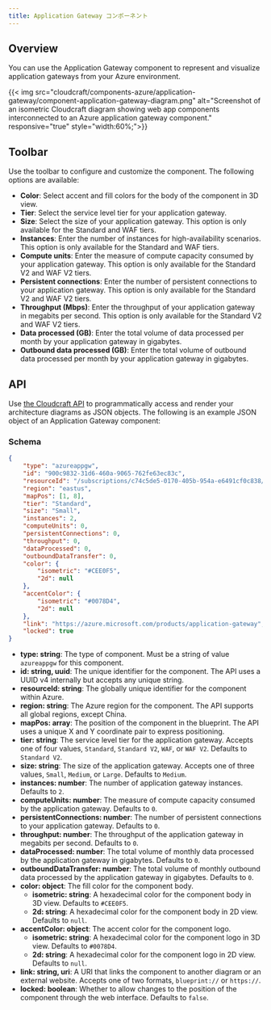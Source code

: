 ```yaml
---
title: Application Gateway コンポーネント
---
```


## Overview

You can use the Application Gateway component to represent and visualize application gateways from your Azure environment.

{{< img src="cloudcraft/components-azure/application-gateway/component-application-gateway-diagram.png" alt="Screenshot of an isometric Cloudcraft diagram showing web app components interconnected to an Azure application gateway component." responsive="true" style="width:60%;">}}

## Toolbar

Use the toolbar to configure and customize the component. The following options are available:

- **Color**: Select accent and fill colors for the body of the component in 3D view.
- **Tier**: Select the service level tier for your application gateway.
- **Size**: Select the size of your application gateway. This option is only available for the Standard and WAF tiers.
- **Instances**: Enter the number of instances for high-availability scenarios. This option is only available for the Standard and WAF tiers.
- **Compute units**: Enter the measure of compute capacity consumed by your application gateway. This option is only available for the Standard V2 and WAF V2 tiers.
- **Persistent connections**: Enter the number of persistent connections to your application gateway. This option is only available for the Standard V2 and WAF V2 tiers.
- **Throughput (Mbps)**: Enter the throughput of your application gateway in megabits per second. This option is only available for the Standard V2 and WAF V2 tiers.
- **Data processed (GB)**: Enter the total volume of data processed per month by your application gateway in gigabytes.
- **Outbound data processed (GB)**: Enter the total volume of outbound data processed per month by your application gateway in gigabytes.

## API

Use [the Cloudcraft API][1] to programmatically access and render your architecture diagrams as JSON objects. The following is an example JSON object of an Application Gateway component:

### Schema

```json
{
    "type": "azureappgw",
    "id": "900c9832-31d6-460a-9065-762fe63ec83c",
    "resourceId": "/subscriptions/c74c5de5-0170-405b-954a-e6491cf0c838/resourceGroups/CLOUDCRAFT/providers/Microsoft.Network/applicationGateways/DocTeamGateway",
    "region": "eastus",
    "mapPos": [1, 8],
    "tier": "Standard",
    "size": "Small",
    "instances": 2,
    "computeUnits": 0,
    "persistentConnections": 0,
    "throughput": 0,
    "dataProcessed": 0,
    "outboundDataTransfer": 0,
    "color": {
        "isometric": "#CEE0F5",
        "2d": null
    },
    "accentColor": {
        "isometric": "#0078D4",
        "2d": null
    },
    "link": "https://azure.microsoft.com/products/application-gateway",
    "locked": true
}
```

- **type: string**: The type of component. Must be a string of value `azureappgw` for this component.
- **id: string, uuid**: The unique identifier for the component. The API uses a UUID v4 internally but accepts any unique string.
- **resourceId: string**: The globally unique identifier for the component within Azure.
- **region: string**: The Azure region for the component. The API supports all global regions, except China.
- **mapPos: array**: The position of the component in the blueprint. The API uses a unique X and Y coordinate pair to express positioning.
- **tier: string**: The service level tier for the application gateway. Accepts one of four values, `Standard`, `Standard V2`, `WAF`, or `WAF V2`. Defaults to `Standard V2`.
- **size: string**: The size of the application gateway. Accepts one of three values, `Small`, `Medium`, or `Large`. Defaults to `Medium`.
- **instances: number**: The number of application gateway instances. Defaults to `2`.
- **computeUnits: number**: The measure of compute capacity consumed by the application gateway. Defaults to `0`.
- **persistentConnections: number**: The number of persistent connections to your application gateway. Defaults to `0`.
- **throughput: number**: The throughput of the application gateway in megabits per second. Defaults to `0`.
- **dataProcessed: number**: The total volume of monthly data processed by the application gateway in gigabytes. Defaults to `0`.
- **outboundDataTransfer: number**: The total volume of monthly outbound data processed by the application gateway in gigabytes. Defaults to `0`.
- **color: object**: The fill color for the component body.
  - **isometric: string**: A hexadecimal color for the component body in 3D view. Defaults to `#CEE0F5`.
  - **2d: string**: A hexadecimal color for the component body in 2D view. Defaults to `null`.
- **accentColor: object**: The accent color for the component logo.
  - **isometric: string**: A hexadecimal color for the component logo in 3D view. Defaults to `#0078D4`.
  - **2d: string**: A hexadecimal color for the component logo in 2D view. Defaults to `null`.
- **link: string, uri**: A URI that links the component to another diagram or an external website. Accepts one of two formats, `blueprint://` or `https://`.
- **locked: boolean**: Whether to allow changes to the position of the component through the web interface. Defaults to `false`.

[1]: https://developers.cloudcraft.co/